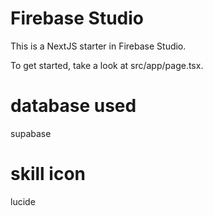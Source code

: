 # Firebase Studio

This is a NextJS starter in Firebase Studio.

To get started, take a look at src/app/page.tsx.


# database used

supabase

# skill icon
lucide